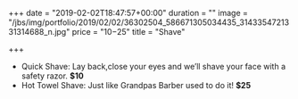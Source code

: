 +++
date = "2019-02-02T18:47:57+00:00"
duration = ""
image = "/jbs/img/portfolio/2019/02/02/36302504_586671305034435_3143354721331314688_n.jpg"
price = "$10-$25"
title = "Shave"

+++
* Quick Shave: Lay back,close your eyes and we’ll shave your face with a safety razor. **$10**
* Hot Towel Shave: Just like Grandpas Barber used to do it! **$25**